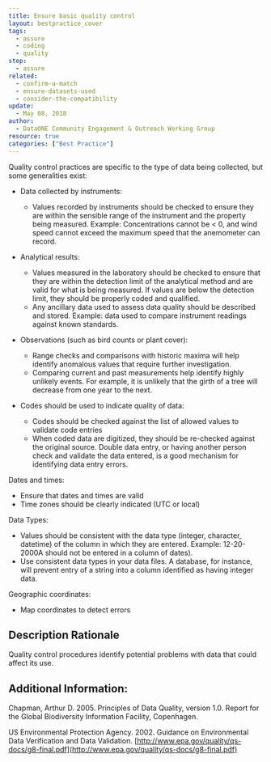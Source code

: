 ```yaml
---
title: Ensure basic quality control
layout: bestpractice_cover
tags:
  - assure
  - coding
  - quality
step:
  - assure
related:
  - confirm-a-match
  - ensure-datasets-used
  - consider-the-compatibility
update:
  - May 08, 2018
author:
  - DataONE Community Engagement & Outreach Working Group
resource: true
categories: ["Best Practice"]
---
```




Quality control practices are specific to the type of data being collected, but some generalities exist:

- Data collected by instruments:
  - Values recorded by instruments should be checked to ensure they are within the sensible range of the instrument and the property being measured. Example: Concentrations cannot be < 0, and wind speed cannot exceed the maximum speed that the anemometer can record.

- Analytical results:

  - Values measured in the laboratory should be checked to ensure that they are within the detection limit of the analytical method and are valid for what is being measured. If values are below the detection limit, they should be properly coded and qualified.
  - Any ancillary data used to assess data quality should be described and stored. Example: data used to compare instrument readings against known standards.

- Observations (such as bird counts or plant cover):

  - Range checks and comparisons with historic maxima will help identify anomalous values that require further investigation.
  - Comparing current and past measurements help identify highly unlikely events. For example, it is unlikely that the girth of a tree will decrease from one year to the next.

- Codes should be used to indicate quality of data:

  - Codes should be checked against the list of allowed values to validate code entries
  - When coded data are digitized, they should be re-checked against the original source. Double data entry, or having another person check and validate the data entered, is a good mechanism for identifying data entry errors.

Dates and times:

- Ensure that dates and times are valid
- Time zones should be clearly indicated (UTC or local)

Data Types:

- Values should be consistent with the data type (integer, character, datetime) of the column in which they are entered. Example: 12-20-2000A should not be entered in a column of dates).
- Use consistent data types in your data files. A database, for instance, will prevent entry of a string into a column identified as having integer data.

Geographic coordinates:

- Map coordinates to detect errors

## Description Rationale

Quality control procedures identify potential problems with data that could affect its use.

## Additional Information:

Chapman, Arthur D. 2005. Principles of Data Quality, version 1.0. Report for the Global Biodiversity Information Facility, Copenhagen.

US Environmental Protection Agency. 2002. Guidance on Environmental Data Verification and Data Validation. [http://www.epa.gov/quality/qs-docs/g8-final.pdf](http://www.epa.gov/quality/qs-docs/g8-final.pdf)

